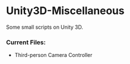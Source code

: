 # Unity3D-Miscellaneous
Some small scripts on Unity 3D.

### Current Files:
* Third-person Camera Controller
